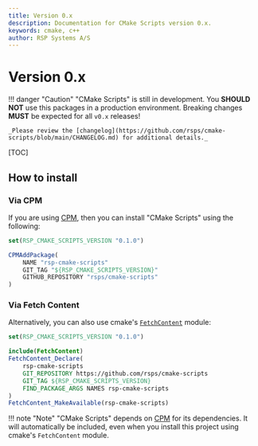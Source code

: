 ```yaml
---
title: Version 0.x
description: Documentation for CMake Scripts version 0.x.
keywords: cmake, c++
author: RSP Systems A/S
---
```


# Version 0.x

!!! danger "Caution"
    "CMake Scripts" is still in development. You **SHOULD NOT** use this packages in a production environment.
    Breaking changes **MUST** be expected for all `v0.x` releases!
    
    _Please review the [changelog](https://github.com/rsps/cmake-scripts/blob/main/CHANGELOG.md) for additional details._

[TOC]

## How to install

### Via CPM

If you are using [CPM](https://github.com/cpm-cmake/CPM.cmake), then you can install "CMake Scripts" using the following:

```cmake
set(RSP_CMAKE_SCRIPTS_VERSION "0.1.0")

CPMAddPackage(
    NAME "rsp-cmake-scripts"
    GIT_TAG "${RSP_CMAKE_SCRIPTS_VERSION}"
    GITHUB_REPOSITORY "rsps/cmake-scripts"
)
```

### Via Fetch Content

Alternatively, you can also use cmake's [`FetchContent`](https://cmake.org/cmake/help/latest/module/FetchContent.html) module:

```cmake
set(RSP_CMAKE_SCRIPTS_VERSION "0.1.0")

include(FetchContent)
FetchContent_Declare(
    rsp-cmake-scripts
    GIT_REPOSITORY https://github.com/rsps/cmake-scripts
    GIT_TAG ${RSP_CMAKE_SCRIPTS_VERSION}
    FIND_PACKAGE_ARGS NAMES rsp-cmake-scripts
)
FetchContent_MakeAvailable(rsp-cmake-scripts)
```

!!! note "Note"
    "CMake Scripts" depends on [CPM](https://github.com/cpm-cmake/CPM.cmake) for its dependencies. It will
    automatically be included, even when you install this project using cmake's `FetchContent` module. 
